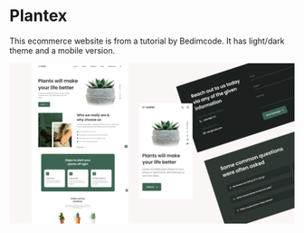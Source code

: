 # Plantex

This ecommerce website is from a tutorial by Bedimcode. It has light/dark theme and a mobile version.

![plants website](/previa.png)
